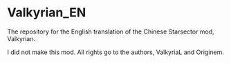 # Valkyrian_EN
The repository for the English translation of the Chinese Starsector mod, Valkyrian.

I did not make this mod. All rights go to the authors, ValkyriaL and Originem.
